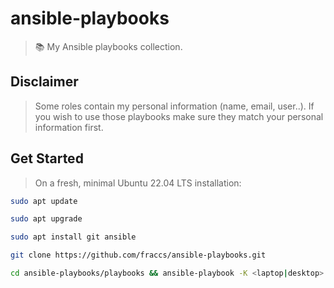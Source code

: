 # ansible-playbooks

> 📚 My Ansible playbooks collection.

## Disclaimer

> Some roles contain my personal information (name, email, user..). If you wish to use those playbooks make sure they match your personal information first.

## Get Started

> On a fresh, minimal Ubuntu 22.04 LTS installation:

```sh
sudo apt update

sudo apt upgrade

sudo apt install git ansible

git clone https://github.com/fraccs/ansible-playbooks.git

cd ansible-playbooks/playbooks && ansible-playbook -K <laptop|desktop>.yml
```
